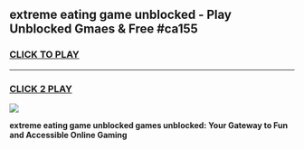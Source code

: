 
## extreme eating game unblocked - Play Unblocked Gmaes & Free #ca155
<h3>
<a href="https://news.freeplayer.one?title=extreme_eating_game_unblocked&ref=03M">CLICK TO PLAY</a></h3>
<hr>

<h3>
<a href="https://news.freeplayer.one?title=extreme_eating_game_unblocked&ref=03M">CLICK 2 PLAY</a>
  
</h3>

<a href="https://news.freeplayer.one?title=extreme_eating_game_unblocked&ref=03M"><img src="https://clearcache.store/games.png"></a>


**extreme eating game unblocked games unblocked: Your Gateway to Fun and Accessible Online Gaming**
